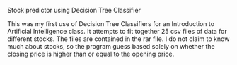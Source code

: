 Stock predictor using Decision Tree Classifier

This was my first use of Decision Tree Classifiers for an Introduction to Artificial Intelligence class. It attempts to fit together 25 csv files of data for different stocks. The files are contained in the rar file. I do not claim to know much about stocks, so the program guess based solely on whether the closing price is higher than or equal to the opening price. 